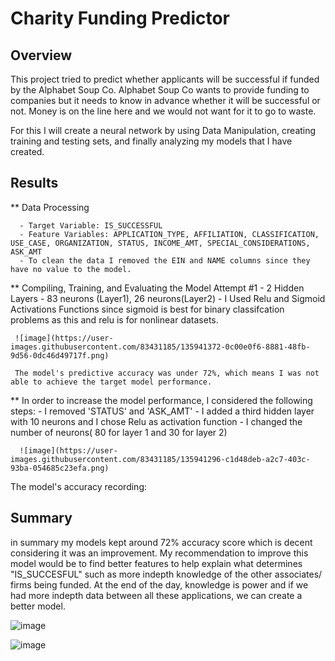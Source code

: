 # Charity Funding Predictor 

## Overview
This project tried to predict whether applicants will be successful if funded by the Alphabet Soup Co. Alphabet Soup Co wants to provide funding to companies but it needs to know in advance whether it will be successful or not. Money is on the line here and we would not want for it to go to waste.

For this I will create a neural network by using Data Manipulation, creating training and testing sets, and finally analyzing my models that I have created.

## Results
** Data Processing
  
      - Target Variable: IS_SUCCESSFUL
      - Feature Variables: APPLICATION_TYPE, AFFILIATION, CLASSIFICATION, USE_CASE, ORGANIZATION, STATUS, INCOME_AMT, SPECIAL_CONSIDERATIONS, ASK_AMT
      - To clean the data I removed the EIN and NAME columns since they have no value to the model.
 
** Compiling, Training, and Evaluating the Model Attempt #1
       - 2 Hidden Layers
		 - 83 neurons (Layer1), 26 neurons(Layer2)
       - I Used Relu and Sigmoid Activations Functions since sigmoid is best for binary classifcation problems as this and relu is for nonlinear datasets.
		 

     ![image](https://user-images.githubusercontent.com/83431185/135941372-0c00e0f6-8881-48fb-9d56-0dc46d49717f.png)

     The model's predictive accuracy was under 72%, which means I was not able to achieve the target model performance.
	  
** In order to increase the model performance, I considered the following steps: 
	  - I removed 'STATUS' and 'ASK_AMT'
	  - I added a third hidden layer with 10 neurons and I chose Relu as activation function 
	  - I changed the number of neurons( 80 for layer 1 and 30 for layer 2)
	  
	  
	  ![image](https://user-images.githubusercontent.com/83431185/135941296-c1d48deb-a2c7-403c-93ba-054685c23efa.png)
	  
The model's accuracy recording:

	  
## Summary 

in summary my models kept around 72% accuracy score which is decent considering it was an improvement. My recommendation to improve this model would be to find better features to help explain what determines "IS_SUCCESFUL" such as more indepth knowledge of the other associates/ firms being funded. At the end of the day, knowledge is power and if we had more indepth data between all these applications, we can create a better model.


![image](https://user-images.githubusercontent.com/83431185/135945037-e7dd484f-87d2-458e-8d75-d1b50dc14884.png)



![image](https://user-images.githubusercontent.com/83431185/135945127-5d418f6d-f4de-43e5-9c01-dbbc4d4238fe.png)






